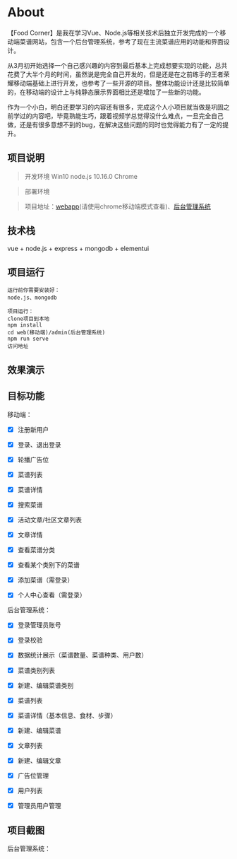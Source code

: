 # About

【Food Corner】是我在学习Vue、Node.js等相关技术后独立开发完成的一个移动端菜谱网站，包含一个后台管理系统，参考了现在主流菜谱应用的功能和界面设计。

从3月初开始选择一个自己感兴趣的内容到最后基本上完成想要实现的功能，总共花费了大半个月的时间，虽然说是完全自己开发的，但是还是在之前练手的王者荣耀移动端基础上进行开发，也参考了一些开源的项目。整体功能设计还是比较简单的，在移动端的设计上与纯静态展示界面相比还是增加了一些新的功能。

作为一个小白，明白还要学习的内容还有很多，完成这个人小项目就当做是巩固之前学过的内容吧，毕竟熟能生巧，跟着视频学总觉得没什么难点，一旦完全自己做，还是有很多意想不到的bug，在解决这些问题的同时也觉得能力有了一定的提升。

## 项目说明

> 开发环境  Win10     node.js 10.16.0     Chrome

> 部署环境

> 项目地址：[webapp](http://foodcorner.bol4.top/web)(请使用chrome移动端模式查看)、[后台管理系统](http://foodcorner.bol4.top/admin)





## 技术栈

vue + node.js + express + mongodb + elementui

## 项目运行

```
运行前你需要安装好：
node.js、mongodb

项目运行：
clone项目到本地
npm install
cd web(移动端)/admin(后台管理系统)
npm run serve
访问地址
```



## 效果演示



## 目标功能

移动端：

- [x] 注册新用户

- [x] 登录、退出登录
- [x] 轮播广告位

- [x] 菜谱列表

- [x] 菜谱详情

- [x] 搜索菜谱

- [x] 活动文章/社区文章列表

- [x] 文章详情

- [x] 查看菜谱分类

- [x] 查看某个类别下的菜谱

- [x] 添加菜谱（需登录）

- [x] 个人中心查看（需登录）


后台管理系统：

- [x] 登录管理员账号
- [x] 登录校验

- [x] 数据统计展示（菜谱数量、菜谱种类、用户数）
- [x] 菜谱类别列表
- [x] 新建、编辑菜谱类别
- [x] 菜谱列表
- [x] 菜谱详情（基本信息、食材、步骤）
- [x] 新建、编辑菜谱
- [x] 文章列表
- [x] 新建、编辑文章
- [x] 广告位管理
- [x] 用户列表
- [x] 管理员用户管理



## 项目截图

后台管理系统：
